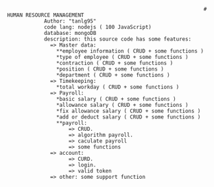 
                                                                    # HUMAN RESOURCE MANAGEMENT
                Author: "tanlg95"
                code lang: nodejs ( 100 JavaScript) 
                database: mongoDB
                description: this source code has some features:
                  => Master data:
                    **employee information ( CRUD + some functions )
                    *type of employee ( CRUD + some functions )
                    *contraction ( CRUD + some functions )
                    *position ( CRUD + some functions )
                    *department ( CRUD + some functions ) 
                  => Timekeeping:
                    *total workday ( CRUD + some functions )
                  => Payroll:
                    *basic salary ( CRUD + some functions )
                    *allowance salary ( CRUD + some functions )
                    *fix allowance salary ( CRUD + some functions )
                    *add or deduct salary ( CRUD + some functions )
                    **payroll:
                        => CRUD.
                        => algorithm payroll.
                        => caculate payroll
                        => some functions
                  => account:
                        => CURD.
                        => login.
                        => valid token
                  => other: some support function
